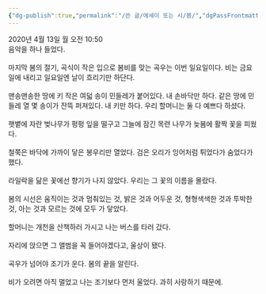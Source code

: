 ```yaml
---
{"dg-publish":true,"permalink":"/쓴 글/에세이 또는 시/봄/","dgPassFrontmatter":true}
---
```


2020년 4월 13일 월 오전 10:50
<br/>
음악을 하나 들었다.<br/>
<br/>
마지막 봄의 절기, 곡식이 작은 입으로 봄비를 맞는 곡우는 이번 일요일이다. 비는 금요일에 내리고 일요일엔 날이 흐리기만 하단다. <br/>
<br/>
맨송맨송한 땅에 키 작은 여덟 송이 민들레가 붙어있다. 내 손바닥만 하다. 같은 땅에 민들레 열 몇 송이가 잔뜩 퍼져있다. 내 키만 하다. 우리 할머니는 둘 다 예쁘다 하셨다.<br/>
<br/>
햇볕에 자란 벚나무가 펑펑 잎을 떨구고 그늘에 잠긴 목련 나무가 늦봄에 활짝 꽃을 피웠다.<br/>
<br/>
철쭉은 바닥에 가까이 닿은 봉우리만 열었다. 검은 오리가 잉어처럼 튀었다가 숨었다가 했다.<br/>
<br/>
라일락을 닮은 꽃에선 향기가 나지 않았다. 우리는 그 꽃의 이름을 몰랐다.<br/>
<br/>
봄의 시선은 움직이는 것과 멈춰있는 것, 밝은 것과 어두운 것, 형형색색한 것과 투박한 것, 아는 것과 모르는 것에 모두 가 닿았다. <br/>
<br/>
할머니는 개천을 산책하러 가시고 나는 버스를 타러 갔다.<br/>
<br/>
자리에 앉으면 그 앨범을 꼭 들어야겠다고, 울상이 됐다.<br/>
<br/>
곡우가 넘어야 조기가 운다. 봄의 끝을 알린다.<br/>
<br/>
비가 오려면 아직 멀었고 나는 조기보다 먼저 울었다. 과히 사랑하기 때문에.<br/>
